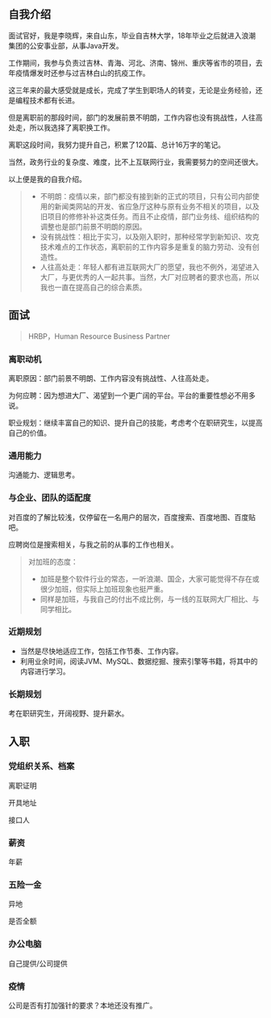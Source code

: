 ## 自我介绍

面试官好，我是李晓辉，来自山东，毕业自吉林大学，18年毕业之后就进入浪潮集团的公安事业部，从事Java开发。

工作期间，我参与负责过吉林、青海、河北、济南、锦州、重庆等省市的项目，去年疫情爆发时还参与过吉林白山的抗疫工作。

这三年来的最大感受就是成长，完成了学生到职场人的转变，无论是业务经验，还是编程技术都有长进。

但是离职前的那段时间，部门的发展前景不明朗，工作内容也没有挑战性，人往高处走，所以我选择了离职换工作。

离职这段时间，我努力提升自己，积累了120篇、总计16万字的笔记。

当然，政务行业的复杂度、难度，比不上互联网行业，我需要努力的空间还很大。

以上便是我的自我介绍。

> - 不明朗：疫情以来，部门都没有接到新的正式的项目，只有公司内部使用的新闻类网站的开发、省应急厅这种与原有业务不相关的项目，以及旧项目的修修补补这类任务。而且不止疫情，部门业务线、组织结构的调整也是部门前景不明朗的原因。
> - 没有挑战性：相比于实习，以及刚入职时，那种经常学到新知识、攻克技术难点的工作状态，离职前的工作内容多是重复的脑力劳动、没有创造性。
> - 人往高处走：年轻人都有进互联网大厂的愿望，我也不例外，渴望进入大厂，与更优秀的人一起共事。当然，大厂对应聘者的要求也高，所以我也一直在提高自己的综合素质。



## 面试

> HRBP，Human Resource Business Partner

### 离职动机

离职原因：部门前景不明朗、工作内容没有挑战性、人往高处走。

为何应聘：因为想进大厂、渴望到一个更广阔的平台。平台的重要性想必不用多说。

职业规划：继续丰富自己的知识、提升自己的技能，考虑考个在职研究生，以提高自己的价值。

### 通用能力

沟通能力、逻辑思考。

### 与企业、团队的适配度

对百度的了解比较浅，仅停留在一名用户的层次，百度搜索、百度地图、百度贴吧。

应聘岗位是搜索相关，与我之前的从事的工作也相关。

> 对加班的态度：
>
> - 加班是整个软件行业的常态，一听浪潮、国企，大家可能觉得不存在或很少加班，但实际上加班现象也挺严重。
> - 同样是加班，与我自己的付出不成比例，与一线的互联网大厂相比、与同学相比。

### 近期规划

- 当然是尽快地适应工作，包括工作节奏、工作内容。
- 利用业余时间，阅读JVM、MySQL、数据挖掘、搜索引擎等书籍，将其中的内容进行学习。

### 长期规划

考在职研究生，开阔视野、提升薪水。



## 入职

### 党组织关系、档案

离职证明

开具地址

接口人

### 薪资

年薪

### 五险一金

异地

是否全额

### 办公电脑

自己提供/公司提供

### 疫情

公司是否有打加强针的要求？本地还没有推广。